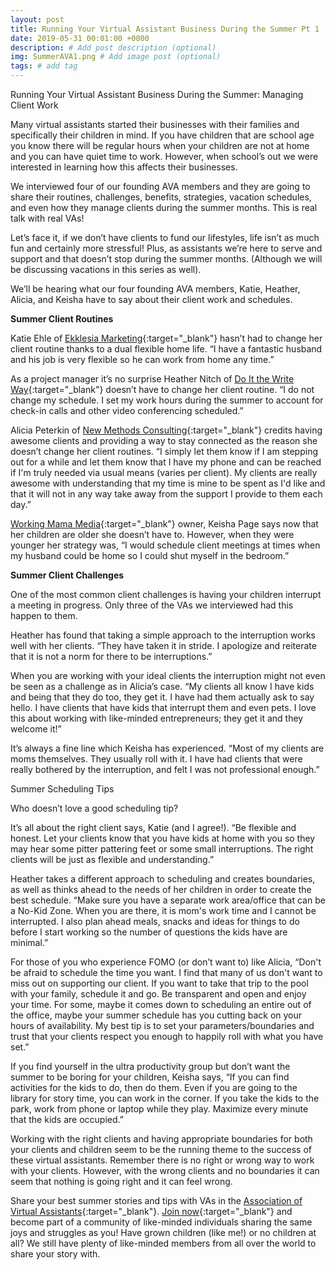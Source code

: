 ```yaml
---
layout: post
title: Running Your Virtual Assistant Business During the Summer Pt 1
date: 2019-05-31 00:01:00 +0000
description: # Add post description (optional)
img: SummerAVA1.png # Add image post (optional)
tags: # add tag
---
```


Running Your Virtual Assistant Business During the Summer: Managing Client Work

Many virtual assistants started their businesses with their families and specifically their children in mind. If you have children that are school age you know there will be regular hours when your children are not at home and you can have quiet time to work. However, when school’s out we were interested in learning how this affects their businesses.

We interviewed four of our founding AVA members and they are going to share their routines, challenges, benefits, strategies, vacation schedules, and even how they manage clients during the summer months. This is real talk with real VAs!

Let’s face it, if we don’t have clients to fund our lifestyles, life isn’t as much fun and certainly more stressful! Plus, as assistants we’re here to serve and support and that doesn’t stop during the summer months. (Although we will be discussing vacations in this series as well).

We’ll be hearing what our four founding AVA members, Katie, Heather, Alicia, and Keisha have to say about their client work and schedules.

__Summer Client Routines__

Katie Ehle of [Ekklesia Marketing](https://www.ekklesiamarketing.com){:target="_blank"} hasn’t had to change her client routine thanks to a dual flexible home life. “I have a fantastic husband and his job is very flexible so he can work from home any time.”

As a project manager it’s no surprise Heather Nitch of [Do It the Write Way](https://www.linkedin.com/in/heathernitchdoitthewriteway/){:target="_blank"} doesn’t have to change her client routine. “I do not change my schedule. I set my work hours during the summer to account for check-in calls and other video conferencing scheduled.”

Alicia Peterkin of [New Methods Consulting](https://newmethodsconsulting.com/){:target="_blank"} credits having awesome clients and providing a way to stay connected as the reason she doesn’t change her client routines. “I simply let them know if I am stepping out for a while and let them know that I have my phone and can be reached if I'm truly needed via usual means (varies per client).  My clients are really awesome with understanding that my time is mine to be spent as I'd like and that it will not in any way take away from the support I provide to them each day.”

[Working Mama Media](http://www.workingmamamedia.com){:target="_blank"} owner, Keisha Page says now that her children are older she doesn’t have to. However, when they were younger her strategy was, “I would schedule client meetings at times when my husband could be home so I could shut myself in the bedroom.”

__Summer Client Challenges__

One of the most common client challenges is having your children interrupt a meeting in progress. Only three of the VAs we interviewed had this happen to them.

Heather has found that taking a simple approach to the interruption works well with her clients. “They have taken it in stride. I apologize and reiterate that it is not a norm for there to be interruptions.”

When you are working with your ideal clients the interruption might not even be seen as a challenge as in Alicia’s case. “My clients all know I have kids and being that they do too, they get it.  I have had them actually ask to say hello. I have clients that have kids that interrupt them and even pets.  I love this about working with like-minded entrepreneurs; they get it and they welcome it!”

It’s always a fine line which Keisha has experienced. “Most of my clients are moms themselves. They usually roll with it. I have had clients that were really bothered by the interruption, and felt I was not professional enough.”


Summer Scheduling Tips

Who doesn’t love a good scheduling tip?

It’s all about the right client says, Katie (and I agree!). “Be flexible and honest. Let your clients know that you have kids at home with you so they may hear some pitter pattering feet or some small interruptions. The right clients will be just as flexible and understanding.”

Heather takes a different approach to scheduling and creates boundaries, as well as thinks ahead to the needs of her children in order to create the best schedule. “Make sure you have a separate work area/office that can be a No-Kid Zone. When you are there, it is mom's work time and I cannot be interrupted. I also plan ahead meals, snacks and ideas for things to do before I start working so the number of questions the kids have are minimal.”

For those of you who experience FOMO (or don’t want to) like Alicia, “Don't be afraid to schedule the time you want.  I find that many of us don't want to miss out on supporting our client.  If you want to take that trip to the pool with your family, schedule it and go.  Be transparent and open and enjoy your time. For some, maybe it comes down to scheduling an entire out of the office, maybe your summer schedule has you cutting back on your hours of availability.  My best tip is to set your parameters/boundaries and trust that your clients respect you enough to happily roll with what you have set.”

If you find yourself in the ultra productivity group but don’t want the summer to be boring for your children, Keisha says, “If you can find activities for the kids to do, then do them. Even if you are going to the library for story time, you can work in the corner. If you take the kids to the park, work from phone or laptop while they play. Maximize every minute that the kids are occupied.”

Working with the right clients and having appropriate boundaries for both your clients and children seem to be the running theme to the success of these virtual assistants. Remember there is no right or wrong way to work with your clients. However, with the wrong clients and no boundaries it can seem that nothing is going right and it can feel wrong.

Share your best summer stories and tips with VAs in the [Association of Virtual Assistants](https://associationofvas.com/){:target="_blank"}. [Join now](https://associationofvas.com/){:target="_blank"} and become part of a community of like-minded individuals sharing the same joys and struggles as you! Have grown children (like me!) or no children at all? We still have plenty of like-minded members from all over the world to share your story with.
